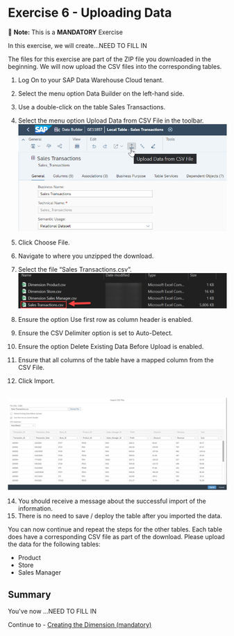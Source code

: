 # Exercise 6 - Uploading Data

:memo: **Note:** This is a <strong>MANDATORY</strong>  Exercise

In this exercise, we will create...NEED TO FILL IN 

The files for this exercise are part of the ZIP file you downloaded in the beginning.
We will now upload the CSV files into the corresponding tables.
1. Log On to your SAP Data Warehouse Cloud tenant.
2. Select the menu option Data Builder on the left-hand side.
3. Use a double-click on the table Sales Transactions.
4. Select the menu option Upload Data from CSV File in the toolbar.
<br>![](images/00_00_0061.png) 

5. Click Choose File.  
6. Navigate to where you unzipped the download.
7. Select the file “Sales Transactions.csv”.
<br>![](images/00_00_0062.png) 

8. Ensure the option Use first row as column header is enabled.
9. Ensure the CSV Delimiter option is set to Auto-Detect.
10. Ensure the option Delete Existing Data Before Upload is enabled.
11. Ensure that all columns of the table have a mapped column from the CSV File.
12. Click Import.

<br>![](images/00_00_0063.png) 

14. You should receive a message about the successful import of the information.
15. There is no need to save / deploy the table after you imported the data.

You can now continue and repeat the steps for the other tables. Each table does have a corresponding CSV file
as part of the download.
Please upload the data for the following tables:
- Product
- Store
- Sales Manager


## Summary

You've now ...NEED TO FILL IN

Continue to - [Creating the Dimension (mandatory)](../ex07/README.md)
